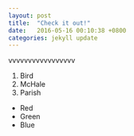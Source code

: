 ```yaml
---
layout: post
title:  "Check it out!"
date:   2016-05-16 00:10:38 +0800
categories: jekyll update
---
```

vvvvvvvvvvvvvvvvv
1.  Bird
2.  McHale
3.  Parish

*   Red
*   Green
*   Blue

